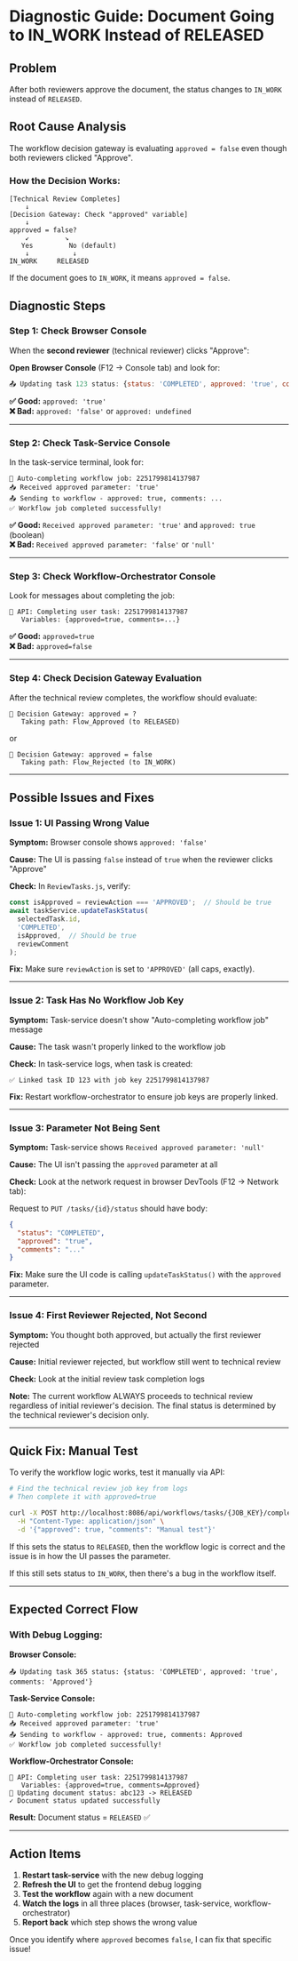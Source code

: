 # Diagnostic Guide: Document Going to IN_WORK Instead of RELEASED

## Problem
After both reviewers approve the document, the status changes to `IN_WORK` instead of `RELEASED`.

## Root Cause Analysis

The workflow decision gateway is evaluating `approved = false` even though both reviewers clicked "Approve".

### How the Decision Works:

```
[Technical Review Completes]
    ↓
[Decision Gateway: Check "approved" variable]
    ↓
approved = false?
    ↙         ↘
   Yes         No (default)
    ↓           ↓
IN_WORK     RELEASED
```

If the document goes to `IN_WORK`, it means `approved = false`.

## Diagnostic Steps

### Step 1: Check Browser Console

When the **second reviewer** (technical reviewer) clicks "Approve":

**Open Browser Console** (F12 → Console tab) and look for:

```javascript
📤 Updating task 123 status: {status: 'COMPLETED', approved: 'true', comments: '...'}
```

**✅ Good:** `approved: 'true'`  
**❌ Bad:** `approved: 'false'` or `approved: undefined`

---

### Step 2: Check Task-Service Console

In the task-service terminal, look for:

```
🔄 Auto-completing workflow job: 2251799814137987
📥 Received approved parameter: 'true'
📤 Sending to workflow - approved: true, comments: ...
✅ Workflow job completed successfully!
```

**✅ Good:** `Received approved parameter: 'true'` and `approved: true` (boolean)  
**❌ Bad:** `Received approved parameter: 'false'` or `'null'`

---

### Step 3: Check Workflow-Orchestrator Console

Look for messages about completing the job:

```
🔵 API: Completing user task: 2251799814137987
   Variables: {approved=true, comments=...}
```

**✅ Good:** `approved=true`  
**❌ Bad:** `approved=false`

---

### Step 4: Check Decision Gateway Evaluation

After the technical review completes, the workflow should evaluate:

```
🔀 Decision Gateway: approved = ?
   Taking path: Flow_Approved (to RELEASED)
```

or

```
🔀 Decision Gateway: approved = false
   Taking path: Flow_Rejected (to IN_WORK)
```

---

## Possible Issues and Fixes

### Issue 1: UI Passing Wrong Value

**Symptom:** Browser console shows `approved: 'false'`

**Cause:** The UI is passing `false` instead of `true` when the reviewer clicks "Approve"

**Check:** In `ReviewTasks.js`, verify:
```javascript
const isApproved = reviewAction === 'APPROVED';  // Should be true
await taskService.updateTaskStatus(
  selectedTask.id,
  'COMPLETED',
  isApproved,  // Should be true
  reviewComment
);
```

**Fix:** Make sure `reviewAction` is set to `'APPROVED'` (all caps, exactly).

---

### Issue 2: Task Has No Workflow Job Key

**Symptom:** Task-service doesn't show "Auto-completing workflow job" message

**Cause:** The task wasn't properly linked to the workflow job

**Check:** In task-service logs, when task is created:
```
✅ Linked task ID 123 with job key 2251799814137987
```

**Fix:** Restart workflow-orchestrator to ensure job keys are properly linked.

---

### Issue 3: Parameter Not Being Sent

**Symptom:** Task-service shows `Received approved parameter: 'null'`

**Cause:** The UI isn't passing the `approved` parameter at all

**Check:** Look at the network request in browser DevTools (F12 → Network tab):

Request to `PUT /tasks/{id}/status` should have body:
```json
{
  "status": "COMPLETED",
  "approved": "true",
  "comments": "..."
}
```

**Fix:** Make sure the UI code is calling `updateTaskStatus()` with the `approved` parameter.

---

### Issue 4: First Reviewer Rejected, Not Second

**Symptom:** You thought both approved, but actually the first reviewer rejected

**Cause:** Initial reviewer rejected, but workflow still went to technical review

**Check:** Look at the initial review task completion logs

**Note:** The current workflow ALWAYS proceeds to technical review regardless of initial reviewer's decision. The final status is determined by the technical reviewer's decision only.

---

## Quick Fix: Manual Test

To verify the workflow logic works, test it manually via API:

```bash
# Find the technical review job key from logs
# Then complete it with approved=true

curl -X POST http://localhost:8086/api/workflows/tasks/{JOB_KEY}/complete \
  -H "Content-Type: application/json" \
  -d '{"approved": true, "comments": "Manual test"}'
```

If this sets the status to `RELEASED`, then the workflow logic is correct and the issue is in how the UI passes the parameter.

If this still sets status to `IN_WORK`, then there's a bug in the workflow itself.

---

## Expected Correct Flow

### With Debug Logging:

**Browser Console:**
```
📤 Updating task 365 status: {status: 'COMPLETED', approved: 'true', comments: 'Approved'}
```

**Task-Service Console:**
```
🔄 Auto-completing workflow job: 2251799814137987
📥 Received approved parameter: 'true'
📤 Sending to workflow - approved: true, comments: Approved
✅ Workflow job completed successfully!
```

**Workflow-Orchestrator Console:**
```
🔵 API: Completing user task: 2251799814137987
   Variables: {approved=true, comments=Approved}
🔄 Updating document status: abc123 -> RELEASED
✓ Document status updated successfully
```

**Result:** Document status = `RELEASED` ✅

---

## Action Items

1. **Restart task-service** with the new debug logging
2. **Refresh the UI** to get the frontend debug logging
3. **Test the workflow** again with a new document
4. **Watch the logs** in all three places (browser, task-service, workflow-orchestrator)
5. **Report back** which step shows the wrong value

Once you identify where `approved` becomes `false`, I can fix that specific issue!

